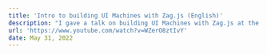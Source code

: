```yaml
---
title: 'Intro to building UI Machines with Zag.js (English)'
description: "I gave a talk on building UI Machines with Zag.js at the DevCon conference in Skopje. The talk is in English."
url: 'https://www.youtube.com/watch?v=WZerO8ztIvY'
date: May 31, 2022
---
```

